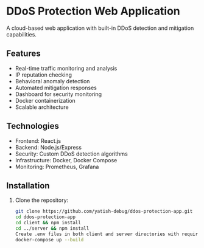 # DDoS Protection Web Application

A cloud-based web application with built-in DDoS detection and mitigation capabilities.

## Features

- Real-time traffic monitoring and analysis
- IP reputation checking
- Behavioral anomaly detection
- Automated mitigation responses
- Dashboard for security monitoring
- Docker containerization
- Scalable architecture

## Technologies

- Frontend: React.js
- Backend: Node.js/Express
- Security: Custom DDoS detection algorithms
- Infrastructure: Docker, Docker Compose
- Monitoring: Prometheus, Grafana

## Installation

1. Clone the repository:
   ```bash
   git clone https://github.com/yatish-debug/ddos-protection-app.git
   cd ddos-protection-app
   cd client && npm install
   cd ../server && npm install
   Create .env files in both client and server directories with required environment variables.
   docker-compose up --build
